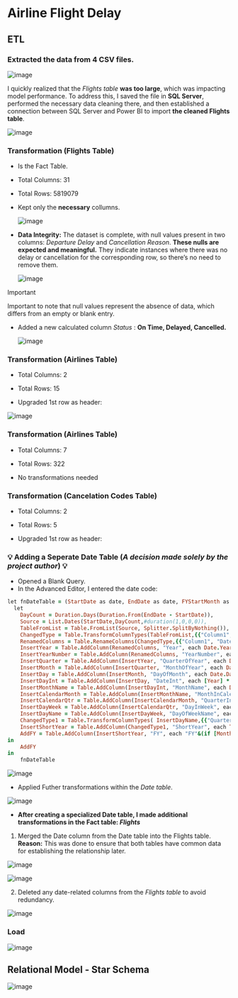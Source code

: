 # Airline Flight Delay

## ETL

###  Extracted the data from 4 CSV files.

![image](https://github.com/user-attachments/assets/16aa4a6e-4f78-4307-9a86-a27cb5be7b37)

I quickly realized that the *Flights table* **was too large**, which was impacting model performance. To address this, I saved the file in **SQL Server**, performed the necessary data cleaning there, and then established a connection between SQL Server and Power BI to import **the cleaned Flights table**.

![image](https://github.com/user-attachments/assets/8e8e7f5f-4145-418f-951c-e9250fc74e09)


### Transformation (Flights Table)

- Is the Fact Table.
- Total Columns: 31
- Total Rows: 5819079 

- Kept only the **necessary** collumns.

  ![image](https://github.com/user-attachments/assets/69d4db54-89c3-4218-87c4-fe06fe558c62)

- **Data Integrity:** The dataset is complete, with null values present in two columns: *Departure Delay* and *Cancellation Reason*. **These nulls are expected and meaningful.** They indicate instances where there was no delay or cancellation for the corresponding row, so there’s no need to remove them.

   ![image](https://github.com/user-attachments/assets/0741bcb2-c995-48b0-ae00-7f4efcb5f5cd)


 > [!IMPORTANT]
 > Important to note that null values represent the absence of data, which differs from an empty or blank entry.

 

- Added a new calculated column *Status* : **On Time, Delayed, Cancelled.**

  ![image](https://github.com/user-attachments/assets/a1b55fd9-1418-4bc8-8104-f0f3a9d03686)



### Transformation (Airlines Table)

 - Total Columns: 2
 - Total Rows: 15

 - Upgraded 1st row as header:

  ![image](https://github.com/user-attachments/assets/f2b35cb9-f324-42d7-8a5f-3909f116e430)


### Transformation (Airlines Table)

 - Total Columns: 7
 - Total Rows: 322

 - No transformations needed

### Transformation (Cancelation Codes Table)

 - Total Columns: 2
 - Total Rows: 5

 - Upgraded 1st row as header:

### 💡 Adding a Seperate Date Table (*A decision made solely by the project author*) 💡

- Opened a Blank Query.
- In the Advanced Editor, I entered the date code:

```ruby
let fnDateTable = (StartDate as date, EndDate as date, FYStartMonth as number) as table =>
  let
    DayCount = Duration.Days(Duration.From(EndDate - StartDate)),
    Source = List.Dates(StartDate,DayCount,#duration(1,0,0,0)),
    TableFromList = Table.FromList(Source, Splitter.SplitByNothing()),   
    ChangedType = Table.TransformColumnTypes(TableFromList,{{"Column1", type date}}),
    RenamedColumns = Table.RenameColumns(ChangedType,{{"Column1", "Date"}}),
    InsertYear = Table.AddColumn(RenamedColumns, "Year", each Date.Year([Date]),type text),
    InsertYearNumber = Table.AddColumn(RenamedColumns, "YearNumber", each Date.Year([Date])),
    InsertQuarter = Table.AddColumn(InsertYear, "QuarterOfYear", each Date.QuarterOfYear([Date])),
    InsertMonth = Table.AddColumn(InsertQuarter, "MonthOfYear", each Date.Month([Date]), type text),
    InsertDay = Table.AddColumn(InsertMonth, "DayOfMonth", each Date.Day([Date])),
    InsertDayInt = Table.AddColumn(InsertDay, "DateInt", each [Year] * 10000 + [MonthOfYear] * 100 + [DayOfMonth]),
    InsertMonthName = Table.AddColumn(InsertDayInt, "MonthName", each Date.ToText([Date], "MMMM"), type text),
    InsertCalendarMonth = Table.AddColumn(InsertMonthName, "MonthInCalendar", each (try(Text.Range([MonthName],0,3)) otherwise [MonthName]) & " " & Number.ToText([Year])),
    InsertCalendarQtr = Table.AddColumn(InsertCalendarMonth, "QuarterInCalendar", each "Q" & Number.ToText([QuarterOfYear]) & " " & Number.ToText([Year])),
    InsertDayWeek = Table.AddColumn(InsertCalendarQtr, "DayInWeek", each Date.DayOfWeek([Date])),
    InsertDayName = Table.AddColumn(InsertDayWeek, "DayOfWeekName", each Date.ToText([Date], "dddd"), type text),
    ChangedType1 = Table.TransformColumnTypes( InsertDayName,{{"QuarternYear", Int64.Type},{"Week Number", Int64.Type},{"Year", type text},{"MonthnYear", Int64.Type}, {"DateInt", Int64.Type}, {"DayOfMonth", Int64.Type}, {"MonthOfYear", Int64.Type}, {"QuarterOfYear", Int64.Type}, {"MonthInCalendar", type text}, {"QuarterInCalendar", type text}, {"DayInWeek", Int64.Type}}),
    InsertShortYear = Table.AddColumn(ChangedType1, "ShortYear", each Text.End(Text.From([Year]), 2), type text),
    AddFY = Table.AddColumn(InsertShortYear, "FY", each "FY"&(if [MonthOfYear]>=FYStartMonth then Text.From(Number.From([ShortYear])+1) else [ShortYear]))
in
    AddFY
in
    fnDateTable
```

  ![image](https://github.com/user-attachments/assets/4d71b154-5401-486d-a44b-304a6eb597ed)

- Applied Futher transformations within the *Date table*.  

 ![image](https://github.com/user-attachments/assets/49174447-7993-4dad-9252-d2c0e75b4806)


- **After creating a specialized Date table, I made additional transformations in the Fact table: *Flights***

1. Merged the Date column from the Date table into the Flights table. **Reason:** This was done to ensure that both tables have common data for establishing the relationship later.
 
 ![image](https://github.com/user-attachments/assets/5238a505-0578-4d25-9092-1e0e54365f0b)

 ![image](https://github.com/user-attachments/assets/83b53c15-b04b-466b-a49b-56f6004fab08)

  2. Deleted any date-related columns from the *Flights table* to avoid redundancy. 
 
 ![image](https://github.com/user-attachments/assets/16a5493f-fdf2-4784-9c30-f67505a16338)

### Load 

![image](https://github.com/user-attachments/assets/aa1c9f83-1359-487d-9eb7-db8a89cbaf54)

## Relational Model - Star Schema 

![image](https://github.com/user-attachments/assets/09504491-d8a0-4410-a493-d9f29dbffef7)



